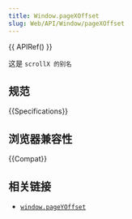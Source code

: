 ```yaml
---
title: Window.pageXOffset
slug: Web/API/Window/pageXOffset
---
```

{{ APIRef() }}

这是 `scrollX 的别名`

## 规范

{{Specifications}}

## 浏览器兼容性

{{Compat}}

## 相关链接

- [`window.pageYOffset`](/en-US/docs/Web/API/Window/pageYOffset)
